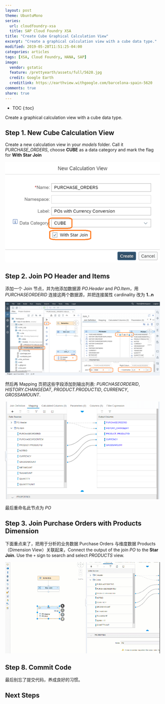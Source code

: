 ```yaml
---
layout: post
theme: UbuntuMono
series:
  url: cloudfoundry-xsa
  title: SAP Cloud Foundry XSA
title: "Create Cube Graphical Calculation View"
excerpt: "Create a graphical calculation view with a cube data type."
modified: 2019-05-28T11:51:25-04:00
categories: articles
tags: [XSA, Cloud Foundry, HANA, SAP]
image:
  vendor: gstatic
  feature: /prettyearth/assets/full/5620.jpg
  credit: Google Earth
  creditlink: https://earthview.withgoogle.com/barcelona-spain-5620
comments: true
share: true
---
```


* TOC
{:toc}

Create a graphical calculation view with a cube data type.

## Step 1. New Cube Calculation View

Create a new calculation view in your *models* folder. Call it *PURCHASE_ORDERS*, choose **CUBE** as a data category and mark the flag for **With Star Join**

![](/images/cloud/hana/calcview/cube-new.png)

## Step 2. Join PO Header and Items

添加一个 Join 节点，并为他添加数据源 *PO.Header* and *PO.Item*，用 *PURCHASEORDERID* 连接这两个数据源，并把连接属性 cardinality 改为 **1..n**

![](/images/cloud/hana/calcview/cube-inner-join.png)

然后再 Mapping 页把这些字段添加到输出列表: *PURCHASEORDERID*, *HISTORY.CHANGEDAT*, *PRODUCT.PRODUCTID*, *CURRENCY*, *GROSSAMOUNT*.

![](/images/cloud/hana/calcview/cube-mapping-out.png)

最后重命名此节点为 *PO*

## Step 3. Join Purchase Orders with Products Dimension

下面重点来了，把用于分析的业务数据 Purchase Orders 与维度数据 Products （Dimension View）关联起来，Connect the output of the join *PO* to the **Star Join**. Use the `+` sign to search and select *PRODUCTS* view.

![](/images/cloud/hana/calcview/cube-join-star.gif)


## Step 8. Commit Code

最后别忘了提交代码，养成良好的习惯。

## Next Steps